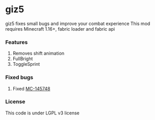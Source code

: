 # giz5
giz5 fixes small bugs and improve your combat experience
This mod requires Minecraft 1.16+, fabric loader and fabric api

### Features
1. Removes shift animation
2. FullBright
3. ToggleSprint

### Fixed bugs
1. Fixed [MC-145748](https://bugs.mojang.com/browse/MC-145748)

### License
This code is under LGPL v3 license
